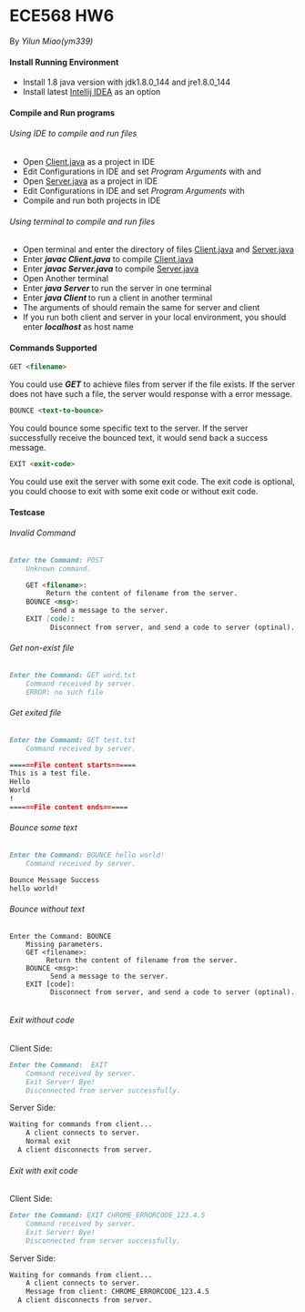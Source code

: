 # ECE568 HW6  

By *Yilun Miao(ym339)*

#### Install Running Environment

- Install 1.8 java version with jdk1.8.0_144 and jre1.8.0_144
- Install latest <u>Intellij IDEA</u> as an option

#### Compile and Run programs

###### Using IDE to compile and run files

- Open <u>Client.java</u> as a project in IDE
- Edit Configurations in IDE and set *Program Arguments* with <host name> and <port number>
- Open <u>Server.java</u> as a project in IDE
- Edit Configurations in IDE and set *Program Arguments* with <port number>
- Compile and run both projects in IDE

###### Using terminal to compile and run files

- Open terminal and enter the directory of files <u>Client.java</u> and <u>Server.java</u>
- Enter ***javac Client.java*** to compile <u>Client.java</u>
- Enter ***javac Server.java*** to compile <u>Server.java</u>
- Open Another terminal
- Enter ***java Server <port number>*** to run the server in one terminal
- Enter ***java Client <host name>  <port number>*** to run a client in another terminal
- The arguments of <port number> should remain the same for server and client
- If you run both client and server in your local environment, you should enter ***localhost*** as host name

#### Commands Supported

```html
GET <filename>
```

You could use ***GET*** to achieve files from server if the file exists. If the server does not have such a file, the server would response with a error message.



```html
BOUNCE <text-to-bounce>
```

You could bounce some specific text to the server. If the server successfully receive the bounced text, it would send back a success message.



```html
EXIT <exit-code>
```

You could use exit the server with some exit code. The exit code is optional, you could choose to exit with some exit code or without exit code.



#### Testcase

###### Invalid Command

```markdown
Enter the Command: POST
    Unknown command.

    GET <filename>:
         Return the content of filename from the server.
    BOUNCE <msg>:
          Send a message to the server.
    EXIT [code]:
          Disconnect from server, and send a code to server (optinal).

```

###### Get non-exist file

```markdown
Enter the Command: GET word.txt
    Command received by server.
    ERROR: no such file

```

###### Get exited file

```markdown
Enter the Command: GET test.txt
    Command received by server.

======File content starts======
This is a test file.
Hello
World
!
======File content ends======

```

###### Bounce some text

```markdown
Enter the Command: BOUNCE hello world!
    Command received by server.

Bounce Message Success
hello world!
```

###### Bounce without text

```
Enter the Command: BOUNCE
    Missing parameters.
    GET <filename>:
         Return the content of filename from the server.
    BOUNCE <msg>:
          Send a message to the server.
    EXIT [code]:
          Disconnect from server, and send a code to server (optinal).
          
```

###### Exit without code

Client Side:

```markdown
Enter the Command:  EXIT
    Command received by server.
    Exit Server! Bye!
    Disconnected from server successfully.

```

Server Side:

```markdown
Waiting for commands from client...
    A client connects to server.
    Normal exit
  A client disconnects from server.
```



###### Exit with exit code

Client Side:

```markdown
Enter the Command: EXIT CHROME_ERRORCODE_123.4.5
    Command received by server.
    Exit Server! Bye!
    Disconnected from server successfully.

```

Server Side:

```markdown
Waiting for commands from client...
    A client connects to server.
    Message from client: CHROME_ERRORCODE_123.4.5
  A client disconnects from server.
```

